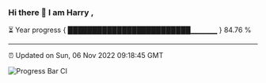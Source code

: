 ### Hi there 👋 I am Harry , 

⏳ Year progress { █████████████████████████▁▁▁▁▁ } 84.76 %

---

⏰ Updated on Sun, 06 Nov 2022 09:18:45 GMT

![Progress Bar CI](https://github.com/duykhang68/duykhang68/workflows/Progress%20Bar%20CI/badge.svg)
